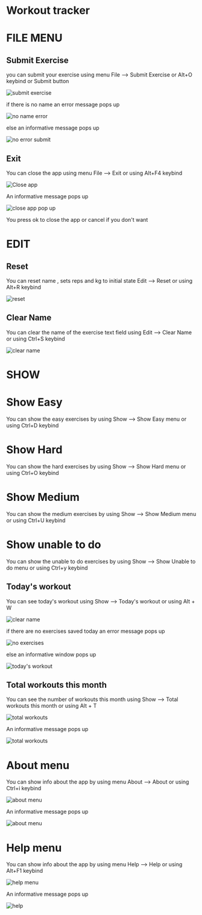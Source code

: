 # Workout tracker

# FILE MENU

## Submit Exercise

you can  submit your exercise using menu File --> Submit Exercise or Alt+O keybind or Submit button

<p><img src = "doc images/file/submit exercise.png" title="submit exercise"/> </p>

if there is no name an error message pops up

<p><img src = "doc images/file/no name error.png" title="no name error"/> </p>

else an informative message pops up 

<p><img src = "doc images/file/no error submit.png" title="no error submit"/> </p>

## Exit

You can close the app using menu File --> Exit or using Alt+F4 keybind

<p><img src = "doc images/file/close app.png" title="Close app"/> </p>

An informative message pops up

<p><img src ="doc images/file/close app pop up.png" title="close app pop up"/> </p>

You press ok to close the app or cancel if you don't want

# EDIT

## Reset

You can reset name , sets reps and kg to initial state Edit --> Reset or using Alt+R keybind

<p><img src = "doc images/edit/reset.png" title="reset"/> </p>

## Clear Name

You can clear the name of the exercise text field using Edit --> Clear Name or using Ctrl+S keybind

<p><img src = "doc images/edit/clear name.png" title="clear name"/> </p>

# SHOW

# Show Easy

You can show the easy exercises by using Show --> Show Easy menu or using Ctrl+D keybind

# Show Hard

You can show the hard exercises by using Show --> Show Hard menu or using Ctrl+O keybind

# Show Medium

You can show the medium exercises by using Show --> Show Medium menu or using Ctrl+U keybind

# Show unable to do

You can show the unable to do exercises by using Show --> Show Unable to do menu or using Ctrl+y keybind

## Today's workout

You can see today's workout using Show --> Today's workout or using Alt + W

<p><img src = "doc images/show/today's workout.png" title="clear name"/> </p>

if there are no exercises saved today an error message pops up

<p><img src = "doc images/show/no exercises.png" title="no exercises"/> </p>

else an informative window pops up


<p><img src = "doc images/show/todays workout no error.png" title="today's workout"/> </p>


## Total workouts this month

You can see the number of workouts this month using Show --> Total workouts this month or using Alt + T

<p><img src = "doc images/show/total workouts.png" title="total workouts"/> </p>


An informative message pops up

<p><img src = "doc images/show/montly workout.png" title="total workouts"/> </p>


# About menu

You can show info about the app by using menu About --> About or using Ctrl+i keybind

<p><img src="doc images/about/about menu.png" title="about menu"/></p>

An informative message pops up

<p><img src="doc images/about/about.png" title="about menu"/></p> 

# Help menu

You can show info about the app by using menu Help --> Help or using Alt+F1 keybind

<p><img src="doc images/help/help menu.png" title="help menu"/></p>

An informative message pops up

<p><img src="doc images/help/help.png" title="help"/></p>